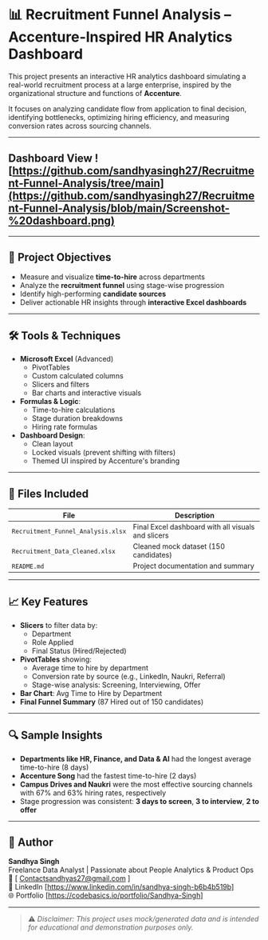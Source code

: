# 📊 Recruitment Funnel Analysis – Accenture-Inspired HR Analytics Dashboard

This project presents an interactive HR analytics dashboard simulating a real-world recruitment process at a large enterprise, inspired by the organizational structure and functions of **Accenture**.

It focuses on analyzing candidate flow from application to final decision, identifying bottlenecks, optimizing hiring efficiency, and measuring conversion rates across sourcing channels.

---
## Dashboard View ![https://github.com/sandhyasingh27/Recruitment-Funnel-Analysis/tree/main](https://github.com/sandhyasingh27/Recruitment-Funnel-Analysis/blob/main/Screenshot-%20dashboard.png)
---

## 🎯 Project Objectives

- Measure and visualize **time-to-hire** across departments
- Analyze the **recruitment funnel** using stage-wise progression
- Identify high-performing **candidate sources**
- Deliver actionable HR insights through **interactive Excel dashboards**

---

## 🛠️ Tools & Techniques

- **Microsoft Excel** (Advanced)
  - PivotTables
  - Custom calculated columns
  - Slicers and filters
  - Bar charts and interactive visuals
- **Formulas & Logic**:
  - Time-to-hire calculations
  - Stage duration breakdowns
  - Hiring rate formulas
- **Dashboard Design**:
  - Clean layout
  - Locked visuals (prevent shifting with filters)
  - Themed UI inspired by Accenture's branding

---

## 📂 Files Included

| File | Description |
|------|-------------|
| `Recruitment_Funnel_Analysis.xlsx` | Final Excel dashboard with all visuals and slicers |
| `Recruitment_Data_Cleaned.xlsx` | Cleaned mock dataset (150 candidates) |
| `README.md` | Project documentation and summary |

---

## 📈 Key Features

- **Slicers** to filter data by:
  - Department
  - Role Applied
  - Final Status (Hired/Rejected)
- **PivotTables** showing:
  - Average time to hire by department
  - Conversion rate by source (e.g., LinkedIn, Naukri, Referral)
  - Stage-wise analysis: Screening, Interviewing, Offer
- **Bar Chart**: Avg Time to Hire by Department
- **Final Funnel Summary** (87 Hired out of 150 candidates)

---

## 🔍 Sample Insights

- **Departments like HR, Finance, and Data & AI** had the longest average time-to-hire (8 days)
- **Accenture Song** had the fastest time-to-hire (2 days)
- **Campus Drives and Naukri** were the most effective sourcing channels with 67% and 63% hiring rates, respectively
- Stage progression was consistent: **3 days to screen**, **3 to interview**, **2 to offer**

---

## 👤 Author

**Sandhya Singh**  
Freelance Data Analyst | Passionate about People Analytics & Product Ops  
📧 [ Contactsandhyas27@gmail.com ]  
🔗 LinkedIn [https://www.linkedin.com/in/sandhya-singh-b6b4b519b]  
🌐 Portfolio [https://codebasics.io/portfolio/Sandhya-Singh]

---

> ⚠️ *Disclaimer: This project uses mock/generated data and is intended for educational and demonstration purposes only.*
